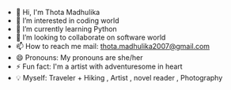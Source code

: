 - 👋 Hi, I'm Thota Madhulika
- 👀 I’m interested in coding world
- 🌱 I’m currently learning Python 
- 💞️ I’m looking to collaborate on software world
- 📫 How to reach me mail: thota.madhulika2007@gmail.com
- 😄 Pronouns: My pronouns are she/her
- ⚡ Fun fact: I'm a artist with adventuresome in heart
- 💡 Myself: Traveler + Hiking , Artist , novel reader , Photography 

<!---
butterfly-artist/butterfly-artist is a ✨ special ✨ repository because its `README.md` (this file) appears on your GitHub profile.
You can click the Preview link to take a look at your changes.
--->
